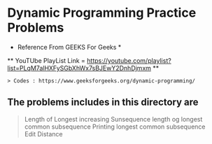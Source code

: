 # Dynamic Programming Practice Problems

* Reference From GEEKS For Geeks *

** YouTUbe PlayList Link = https://youtube.com/playlist?list=PLqM7alHXFySGbXhWx7sBJEwY2DnhDjmxm **

    > Codes : https://www.geeksforgeeks.org/dynamic-programming/

## The problems includes in this directory are 

> Length of Longest increasing Sunsequence 
> length og longest common subsequence
> Printing longest common subsequence  
> Edit Distance
